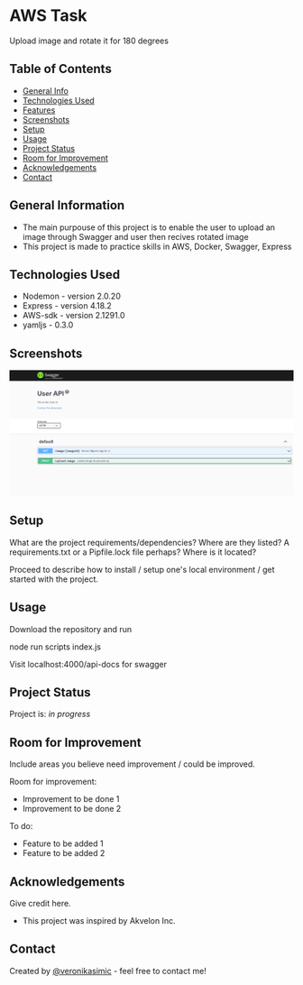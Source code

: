 # AWS Task

Upload image and rotate it for 180 degrees

## Table of Contents

- [General Info](#general-information)
- [Technologies Used](#technologies-used)
- [Features](#features)
- [Screenshots](#screenshots)
- [Setup](#setup)
- [Usage](#usage)
- [Project Status](#project-status)
- [Room for Improvement](#room-for-improvement)
- [Acknowledgements](#acknowledgements)
- [Contact](#contact)

## General Information

- The main purpouse of this project is to enable the user to upload an image through Swagger and user then recives rotated image
- This project is made to practice skills in AWS, Docker, Swagger, Express

## Technologies Used

- Nodemon - version 2.0.20
- Express - version 4.18.2
- AWS-sdk - version 2.1291.0
- yamljs - 0.3.0

## Screenshots

![Example screenshot](./img/screenshot.png)

## Setup

What are the project requirements/dependencies? Where are they listed? A requirements.txt or a Pipfile.lock file perhaps? Where is it located?

Proceed to describe how to install / setup one's local environment / get started with the project.

## Usage

Download the repository and run

node run scripts index.js

Visit localhost:4000/api-docs for swagger

## Project Status

Project is: _in progress_

## Room for Improvement

Include areas you believe need improvement / could be improved.

Room for improvement:

- Improvement to be done 1
- Improvement to be done 2

To do:

- Feature to be added 1
- Feature to be added 2

## Acknowledgements

Give credit here.

- This project was inspired by Akvelon Inc.

## Contact

Created by [@veronikasimic](https://github.com/veronika-simic) - feel free to contact me!
